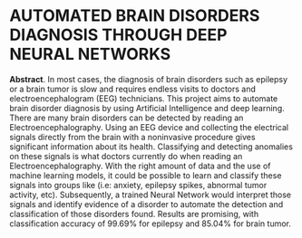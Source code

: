 # AUTOMATED BRAIN DISORDERS DIAGNOSIS THROUGH DEEP NEURAL NETWORKS 

**Abstract**. In most cases, the diagnosis of brain disorders such as epilepsy or a brain tumor is slow and requires endless visits to doctors and electroencephalogram (EEG) technicians. This project aims to automate brain disorder diagnosis by using Artificial Intelligence and deep learning. There are many brain disorders  can be detected by reading an Electroencephalography. Using an EEG device and collecting the electrical signals directly from the brain with a noninvasive procedure gives significant information about its health. Classifying and detecting anomalies on these signals is what doctors currently do when reading an Electroencephalography. With the right amount of data and the use of machine learning models, it could be possible to learn and classify these signals into groups like (i.e: anxiety, epilepsy spikes, abnormal tumor activity, etc). Subsequently, a trained Neural Network would interpret those signals and identify evidence of a disorder to automate the detection and classification of those disorders found. Results are promising, with classification accuracy of 99.69% for epilepsy and 85.04% for brain tumor.

